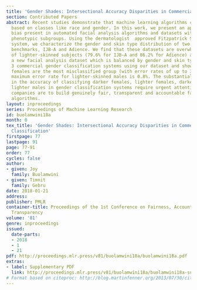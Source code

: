 ```yaml
---
title: 'Gender Shades: Intersectional Accuracy Disparities in Commercial Gender Classification'
section: Contributed Papers
abstract: Recent studies demonstrate that machine learning algorithms can discriminate
  based on classes like race and gender. In this work, we present an approach to evaluate
  bias present in automated facial analysis algorithms and datasets with respect to
  phenotypic subgroups. Using the dermatologist  approved Fitzpatrick Skin Type classification
  system, we characterize the gender and skin type distribution of two facial analysis
  benchmarks, IJB-A and Adience. We find that these datasets are overwhelmingly composed
  of lighter-skinned subjects (79.6% for IJB-A and 86.2% for Adience) and introduce
  a new facial analysis dataset which is balanced by gender and skin type. We evaluate
  3 commercial gender classification systems using our dataset and show that darker-skinned
  females are the most misclassified group (with error rates of up to 34.7%). The
  maximum error rate for lighter-skinned males is 0.8%. The substantial disparities
  in the accuracy of classifying darker females, lighter females, darker males, and
  lighter males in gender classification systems require urgent attention if commercial
  companies are to build genuinely fair, transparent and accountable facial analysis
  algorithms.
layout: inproceedings
series: Proceedings of Machine Learning Research
id: buolamwini18a
month: 0
tex_title: 'Gender Shades: Intersectional Accuracy Disparities in Commercial Gender
  Classification'
firstpage: 77
lastpage: 91
page: 77-91
order: 77
cycles: false
author:
- given: Joy
  family: Buolamwini
- given: Timnit
  family: Gebru
date: 2018-01-21
address: 
publisher: PMLR
container-title: Proceedings of the 1st Conference on Fairness, Accountability and
  Transparency
volume: '81'
genre: inproceedings
issued:
  date-parts:
  - 2018
  - 1
  - 21
pdf: http://proceedings.mlr.press/v81/buolamwini18a/buolamwini18a.pdf
extras:
- label: Supplementary PDF
  link: http://proceedings.mlr.press/v81/buolamwini18a/buolamwini18a-supp.pdf
# Format based on citeproc: http://blog.martinfenner.org/2013/07/30/citeproc-yaml-for-bibliographies/
---
```

